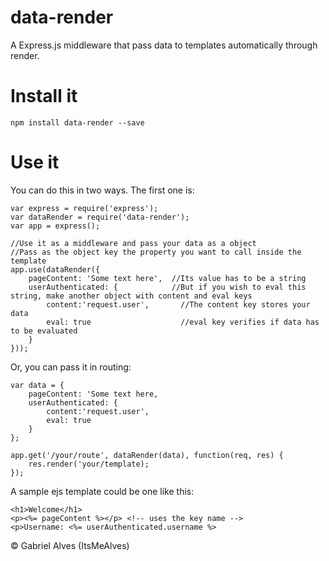 # data-render
A Express.js middleware that pass data to templates automatically through render.

# Install it
<code>npm install data-render --save</code>

# Use it
You can do this in two ways. The first one is:

	var express = require('express');
	var dataRender = require('data-render');
	var app = express();
	
	//Use it as a middleware and pass your data as a object
	//Pass as the object key the property you want to call inside the template
	app.use(dataRender({
		pageContent: 'Some text here',  //Its value has to be a string
		userAuthenticated: {            //But if you wish to eval this string, make another object with content and eval keys
	    	content:'request.user',       //The content key stores your data
	    	eval: true                    //eval key verifies if data has to be evaluated
		}
	}));

Or, you can pass it in routing:


	var data = {
		pageContent: 'Some text here,
	  	userAuthenticated: {
	 		content:'request.user',
	    	eval: true
		}
	};
	
	app.get('/your/route', dataRender(data), function(req, res) {
	 	res.render('your/template);
	});


A sample ejs template could be one like this:



	<h1>Welcome</h1>
	<p><%= pageContent %></p> <!-- uses the key name -->
	<p>Username: <%= userAuthenticated.username %>


&copy; Gabriel Alves (ItsMeAlves)
